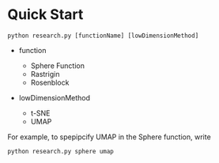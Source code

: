 # Quick Start
```shell
python research.py [functionName] [lowDimensionMethod]
```

- function
  - Sphere Function
  - Rastrigin
  - Rosenblock

- lowDimensionMethod
  - t-SNE
  - UMAP

For example, to spepipcify UMAP in the Sphere function, write
```shell
python research.py sphere umap
```